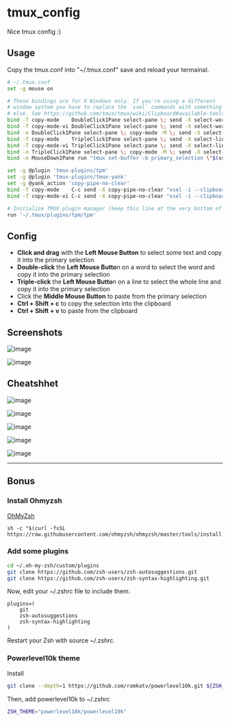 # tmux_config

Nice tmux config :)


## Usage

Copy the tmux.conf into "~/.tmux.conf" save and reload your termainal. 


```bash
# ~/.tmux.conf
set -g mouse on

# These bindings are for X Windows only. If you're using a different
# window system you have to replace the `xsel` commands with something
# else. See https://github.com/tmux/tmux/wiki/Clipboard#available-tools
bind -T copy-mode    DoubleClick1Pane select-pane \; send -X select-word \; send -X copy-pipe-no-clear "xsel -i"
bind -T copy-mode-vi DoubleClick1Pane select-pane \; send -X select-word \; send -X copy-pipe-no-clear "xsel -i"
bind -n DoubleClick1Pane select-pane \; copy-mode -M \; send -X select-word \; send -X copy-pipe-no-clear "xsel -i"
bind -T copy-mode    TripleClick1Pane select-pane \; send -X select-line \; send -X copy-pipe-no-clear "xsel -i"
bind -T copy-mode-vi TripleClick1Pane select-pane \; send -X select-line \; send -X copy-pipe-no-clear "xsel -i"
bind -n TripleClick1Pane select-pane \; copy-mode -M \; send -X select-line \; send -X copy-pipe-no-clear "xsel -i"
bind -n MouseDown2Pane run "tmux set-buffer -b primary_selection \"$(xsel -o)\"; tmux paste-buffer -b primary_selection; tmux delete-buffer -b primary_selection"

set -g @plugin 'tmux-plugins/tpm'
set -g @plugin 'tmux-plugins/tmux-yank'
set -g @yank_action 'copy-pipe-no-clear'
bind -T copy-mode    C-c send -X copy-pipe-no-clear "xsel -i --clipboard"
bind -T copy-mode-vi C-c send -X copy-pipe-no-clear "xsel -i --clipboard"

# Initialize TMUX plugin manager (keep this line at the very bottom of tmux.conf)
run '~/.tmux/plugins/tpm/tpm'
```

## Config 

- **Click and drag** with the **Left Mouse Button** to select some text and copy it into the primary selection
- **Double-click** the **Left Mouse Butto**n on a word to select the word and copy it into the primary selection
- **Triple-click** the **Left Mouse Butto**n on a line to select the whole line and copy it into the primary selection
- Click the **Middle Mouse Button** to paste from the primary selection
- **Ctrl + Shift + c** to copy the selection into the clipboard
- **Ctrl + Shift + v** to paste from the clipboard  


## Screenshots

![image](https://user-images.githubusercontent.com/5285547/204093029-cc8b3b01-d03f-4a77-b3a3-01acda40bea5.png)

![image](https://user-images.githubusercontent.com/5285547/204093045-5fc6c4ca-f8a9-4368-9464-29cfd238c4f2.png)


## Cheatshhet

![image](https://user-images.githubusercontent.com/5285547/204092916-96acdb42-8eca-486a-8048-3de37bc8bcbd.png)

![image](https://user-images.githubusercontent.com/5285547/204092927-303cc96d-9a4f-4862-bf80-2b75094f0927.png)

![image](https://user-images.githubusercontent.com/5285547/204092941-84e22638-7879-486e-8c82-7df7a4612f53.png)

![image](https://user-images.githubusercontent.com/5285547/204092964-89683a1b-2437-4516-8787-fe1a29d7464a.png)

![image](https://user-images.githubusercontent.com/5285547/204092988-e7cf5599-2da2-4652-95c3-4bf795dce198.png)

---

## Bonus 

### Install Ohmyzsh

[OhMyZsh](https://github.com/ohmyzsh/ohmyzsh)

```
sh -c "$(curl -fsSL https://raw.githubusercontent.com/ohmyzsh/ohmyzsh/master/tools/install.sh)"
```

### Add some plugins

```bash
cd ~/.oh-my-zsh/custom/plugins
git clone https://github.com/zsh-users/zsh-autosuggestions.git
git clone https://github.com/zsh-users/zsh-syntax-highlighting.git
```

Now, edit your ~/.zshrc file to include them.

```plain
plugins=(
    git
    zsh-autosuggestions
    zsh-syntax-highlighting
)
```

Restart your Zsh with source ~/.zshrc.

### Powerlevel10k theme

Install

```bash
git clone --depth=1 https://github.com/romkatv/powerlevel10k.git ${ZSH_CUSTOM:-$HOME/.oh-my-zsh/custom}/themes/powerlevel10k
```

Then, add powerlevel10k to ~/.zshrc

```bash
ZSH_THEME="powerlevel10k/powerlevel10k"
```



